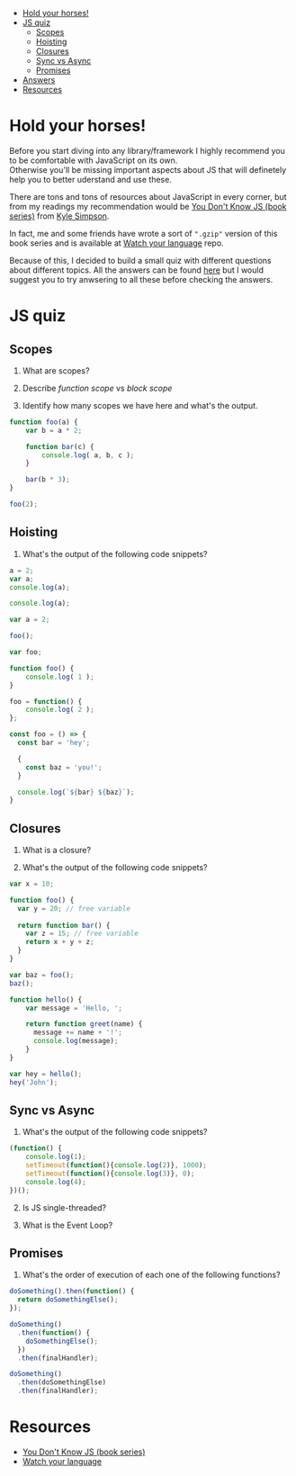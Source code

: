 - [Hold your horses!](#hold-your-horses-)
- [JS quiz](#js-quiz)
  * [Scopes](#scopes)
  * [Hoisting](#hoisting)
  * [Closures](#closures)
  * [Sync vs Async](#sync-vs-async)
  * [Promises](#promises)
- [Answers](/ch2-js-fundamentals/quiz-answers.md)
- [Resources](#resources)

# Hold your horses!

Before you start diving into any library/framework I highly recommend you to be comfortable with JavaScript on its own.  
Otherwise you'll be missing important aspects about JS that will definetely help you to better uderstand and use these.

There are tons and tons of resources about JavaScript in every corner, but from my readings my recommendation would be [You Don't Know JS (book series)] from [Kyle Simpson](https://github.com/getify).

In fact, me and some friends have wrote a sort of `".gzip"` version of this book series and is available at [Watch your language] repo.

Because of this, I decided to build a small quiz with different questions about different topics. All the answers can be found [here](/ch2-js-fundamentals/quiz-answers.md) but I would suggest you to try anwsering to all these before checking the answers.

# JS quiz

## Scopes
1. What are scopes?

2. Describe *function scope* vs *block scope*

3. Identify how many scopes we have here and what's the output.
~~~javascript
function foo(a) {
    var b = a * 2;

    function bar(c) {
        console.log( a, b, c );
    }

    bar(b * 3);
}

foo(2);
~~~

## Hoisting
1. What's the output of the following code snippets?
~~~javascript
a = 2;
var a;
console.log(a); 
~~~

~~~javascript
console.log(a);

var a = 2;
~~~

~~~javascript
foo();

var foo;

function foo() {
    console.log( 1 );
}

foo = function() {
    console.log( 2 );
};
~~~

~~~javascript
const foo = () => {
  const bar = 'hey';

  {
    const baz = 'you!';
  }

  console.log(`${bar} ${baz}`);
}
~~~


## Closures
1. What is a closure?

2. What's the output of the following code snippets?
~~~javascript
var x = 10;

function foo() {
  var y = 20; // free variable
  
  return function bar() {
    var z = 15; // free variable
    return x + y + z;
  }
}

var baz = foo();
baz();
~~~

~~~javascript
function hello() {
    var message = 'Hello, ';

    return function greet(name) {
      message += name + '!';
      console.log(message);
    }
}

var hey = hello();
hey('John');
~~~

## Sync vs Async
1. What's the output of the following code snippets?

~~~javascript
(function() {
    console.log(1); 
    setTimeout(function(){console.log(2)}, 1000); 
    setTimeout(function(){console.log(3)}, 0); 
    console.log(4);
})();
~~~

2. Is JS single-threaded?

3. What is the Event Loop?

## Promises

1. What's the order of execution of each one of the following functions?

~~~javascript
doSomething().then(function() {
  return doSomethingElse();
});

doSomething()
  .then(function() {
    doSomethingElse();
  })
  .then(finalHandler);

doSomething()
  .then(doSomethingElse)
  .then(finalHandler);
~~~


# Resources

* [You Don't Know JS (book series)]
* [Watch your language]


[You Don't Know JS (book series)]: https://github.com/getify/You-Dont-Know-JS
[Watch your language]: https://github.com/Exictos-DCS/watch-your-language